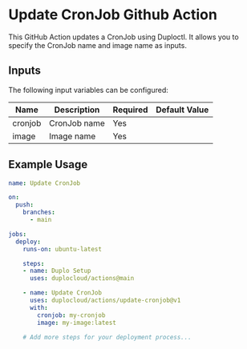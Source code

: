 # Update CronJob Github Action

This GitHub Action updates a CronJob using Duploctl. It allows you to specify the CronJob name and image name as inputs.

## Inputs

The following input variables can be configured:

| Name      | Description     | Required | Default Value |
|-----------|-----------------|----------|---------------|
| cronjob   | CronJob name    | Yes      |               |
| image     | Image name      | Yes      |               |

## Example Usage

```yaml
name: Update CronJob

on:
  push:
    branches:
      - main

jobs:
  deploy:
    runs-on: ubuntu-latest

    steps:
    - name: Duplo Setup
      uses: duplocloud/actions@main

    - name: Update CronJob
      uses: duplocloud/actions/update-cronjob@v1
      with:
        cronjob: my-cronjob
        image: my-image:latest

    # Add more steps for your deployment process...
```
